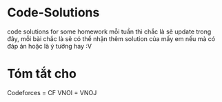 # Code-Solutions
code solutions for some homework
mỗi tuần thì chắc là sẽ update trong đây, mỗi bài chắc là sẽ có thể nhận thêm solution của mấy em nếu mà có đáp án hoặc là ý tưởng hay :V

# Tóm tắt cho 
Codeforces = CF
VNOI = VNOJ